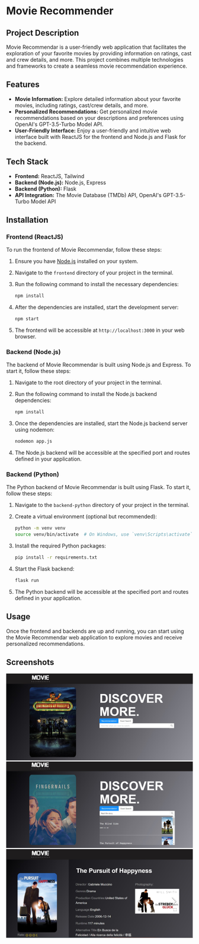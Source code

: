 # Movie Recommender

## Project Description

Movie Recommendar is a user-friendly web application that facilitates the exploration of your favorite movies by providing information on ratings, cast and crew details, and more.  This project combines multiple technologies and frameworks to create a seamless movie recommendation experience.

## Features

- **Movie Information:** Explore detailed information about your favorite movies, including ratings, cast/crew details, and more.
- **Personalized Recommendations:** Get personalized movie recommendations based on your descriptions and preferences using OpenAI's GPT-3.5-Turbo Model API.
- **User-Friendly Interface:** Enjoy a user-friendly and intuitive web interface built with ReactJS for the frontend and Node.js and Flask for the backend.

## Tech Stack

- **Frontend:** ReactJS, Tailwind
- **Backend (Node.js):** Node.js, Express
- **Backend (Python):** Flask
- **API Integration:** The Movie Database (TMDb) API, OpenAI's GPT-3.5-Turbo Model API

## Installation

### Frontend (ReactJS)

To run the frontend of Movie Recommendar, follow these steps:

1. Ensure you have [Node.js](https://nodejs.org/) installed on your system.

2. Navigate to the `frontend` directory of your project in the terminal.

3. Run the following command to install the necessary dependencies:

   ```bash
   npm install
   ```

4. After the dependencies are installed, start the development server:

   ```bash
   npm start
   ```

5. The frontend will be accessible at `http://localhost:3000` in your web browser.

### Backend (Node.js)

The backend of Movie Recommendar is built using Node.js and Express. To start it, follow these steps:

1. Navigate to the root directory of your project in the terminal.

2. Run the following command to install the Node.js backend dependencies:

   ```bash
   npm install
   ```

3. Once the dependencies are installed, start the Node.js backend server using nodemon:

   ```bash
   nodemon app.js
   ```

4. The Node.js backend will be accessible at the specified port and routes defined in your application.

### Backend (Python)

The Python backend of Movie Recommendar is built using Flask. To start it, follow these steps:

1. Navigate to the `backend-python` directory of your project in the terminal.

2. Create a virtual environment (optional but recommended):

   ```bash
   python -m venv venv
   source venv/bin/activate  # On Windows, use `venv\Scripts\activate`
   ```

3. Install the required Python packages:

   ```bash
   pip install -r requirements.txt
   ```

4. Start the Flask backend:

   ```bash
   flask run
   ```

5. The Python backend will be accessible at the specified port and routes defined in your application.

## Usage

Once the frontend and backends are up and running, you can start using the Movie Recommendar web application to explore movies and receive personalized recommendations.

## Screenshots
![Screenshot of My Awesome App](Screenshots/image2.jpg)
![Screenshot of My Awesome App](Screenshots/image3.jpg)
![Screenshot of My Awesome App](Screenshots/image1.jpg)

